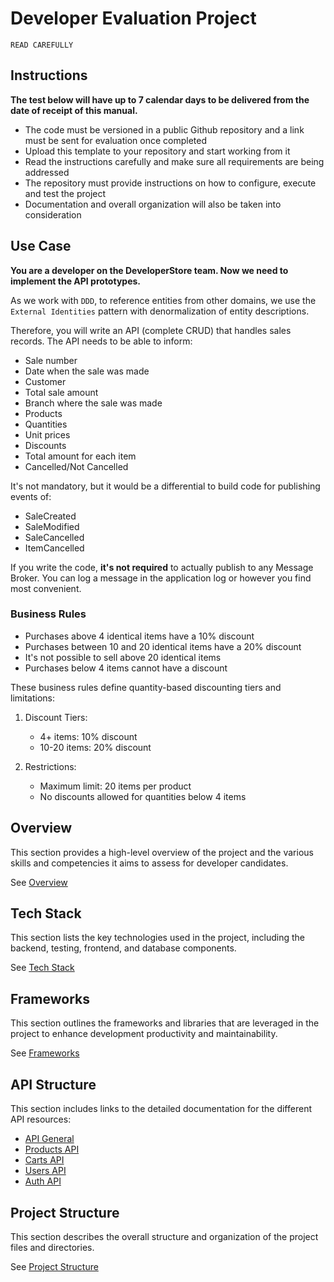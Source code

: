 # Developer Evaluation Project
 
`READ CAREFULLY`
 
## Instructions
**The test below will have up to 7 calendar days to be delivered from the date of receipt of this manual.**
 
- The code must be versioned in a public Github repository and a link must be sent for evaluation once completed
- Upload this template to your repository and start working from it
- Read the instructions carefully and make sure all requirements are being addressed
- The repository must provide instructions on how to configure, execute and test the project
- Documentation and overall organization will also be taken into consideration
 
## Use Case
**You are a developer on the DeveloperStore team. Now we need to implement the API prototypes.**
 
As we work with `DDD`, to reference entities from other domains, we use the `External Identities` pattern with denormalization of entity descriptions.
 
Therefore, you will write an API (complete CRUD) that handles sales records. The API needs to be able to inform:
 
* Sale number
* Date when the sale was made
* Customer
* Total sale amount
* Branch where the sale was made
* Products
* Quantities
* Unit prices
* Discounts
* Total amount for each item
* Cancelled/Not Cancelled
 
It's not mandatory, but it would be a differential to build code for publishing events of:
* SaleCreated
* SaleModified
* SaleCancelled
* ItemCancelled
 
If you write the code, **it's not required** to actually publish to any Message Broker. You can log a message in the application log or however you find most convenient.
 
### Business Rules
 
* Purchases above 4 identical items have a 10% discount
* Purchases between 10 and 20 identical items have a 20% discount
* It's not possible to sell above 20 identical items
* Purchases below 4 items cannot have a discount
 
These business rules define quantity-based discounting tiers and limitations:
 
1. Discount Tiers:
   - 4+ items: 10% discount
   - 10-20 items: 20% discount
 
2. Restrictions:
   - Maximum limit: 20 items per product
   - No discounts allowed for quantities below 4 items
 
## Overview
This section provides a high-level overview of the project and the various skills and competencies it aims to assess for developer candidates.
 
See [Overview](./doc/overview.md)
 
## Tech Stack
This section lists the key technologies used in the project, including the backend, testing, frontend, and database components.
 
See [Tech Stack](./doc/tech-stack.md)
 
## Frameworks
This section outlines the frameworks and libraries that are leveraged in the project to enhance development productivity and maintainability.
 
See [Frameworks](./doc/frameworks.md)
 
## API Structure
This section includes links to the detailed documentation for the different API resources:
- [API General](./doc/general-api.md)
- [Products API](./doc/products-api.md)
- [Carts API](./doc/carts-api.md)
- [Users API](./doc/users-api.md)
- [Auth API](./doc/auth-api.md)


## Project Structure
This section describes the overall structure and organization of the project files and directories.
 
See [Project Structure](./doc/project-structure.md)
